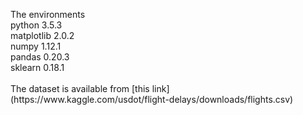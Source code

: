<p>
The environments <br />
python		3.5.3 <br />
matplotlib	2.0.2 <br />
numpy		1.12.1 <br />
pandas		0.20.3 <br />
sklearn		0.18.1 <br />
<br />
The dataset is available from [this link](https://www.kaggle.com/usdot/flight-delays/downloads/flights.csv)
</p>